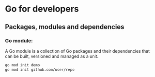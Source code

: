 # Go for developers

## Packages, modules and dependencies

### Go module:

A Go module is a collection of Go packages and their dependencies that can be built, versioned and managed as a unit.

```sh
go mod init demo
go mod init github.com/user/repo
``` 